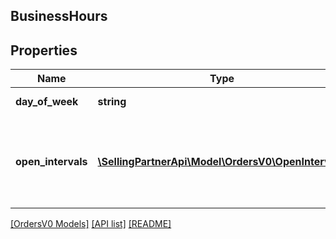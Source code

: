 ## BusinessHours

## Properties

Name | Type | Description | Notes
------------ | ------------- | ------------- | -------------
**day_of_week** | **string** | Day of the week. | [optional]
**open_intervals** | [**\SellingPartnerApi\Model\OrdersV0\OpenInterval[]**](OpenInterval.md) | Time window during the day when the business is open. | [optional]

[[OrdersV0 Models]](../) [[API list]](../../Api) [[README]](../../../README.md)
